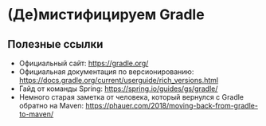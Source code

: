 # (Де)мистифицируем Gradle

## Полезные ссылки
* Официальный сайт: https://gradle.org/
* Официальная документация по версионированию: https://docs.gradle.org/current/userguide/rich_versions.html
* Гайд от команды Spring: https://spring.io/guides/gs/gradle/
* Немного старая заметка от человека, который вернулся с Gradle обратно на Maven: https://phauer.com/2018/moving-back-from-gradle-to-maven/